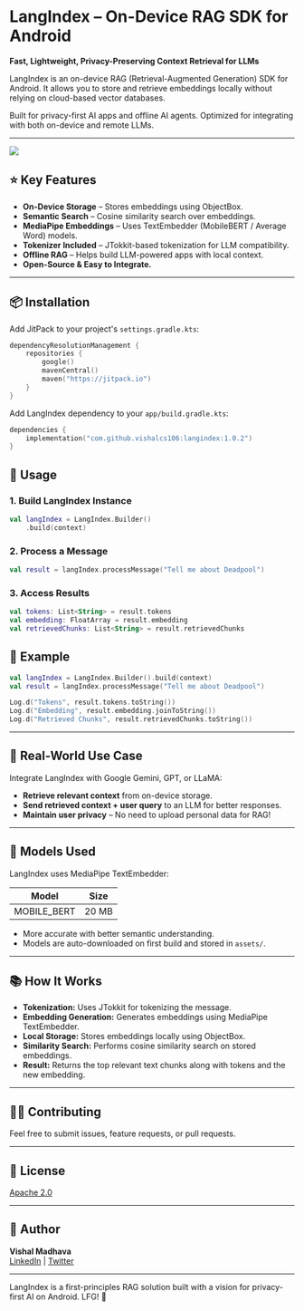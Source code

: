 # LangIndex – On-Device RAG SDK for Android

**Fast, Lightweight, Privacy-Preserving Context Retrieval for LLMs**

LangIndex is an on-device RAG (Retrieval-Augmented Generation) SDK for Android. It allows you to store and retrieve embeddings locally without relying on cloud-based vector databases.

Built for privacy-first AI apps and offline AI agents. Optimized for integrating with both on-device and remote LLMs.

---

[![](https://jitpack.io/v/vishalcs106/langindex.svg)](https://jitpack.io/#vishalcs106/langindex)

## ⭐ Key Features

- **On-Device Storage** – Stores embeddings using ObjectBox.
- **Semantic Search** – Cosine similarity search over embeddings.
- **MediaPipe Embeddings** – Uses TextEmbedder (MobileBERT / Average Word) models.
- **Tokenizer Included** – JTokkit-based tokenization for LLM compatibility.
- **Offline RAG** – Helps build LLM-powered apps with local context.
- **Open-Source & Easy to Integrate.**

---

## 📦 Installation

Add JitPack to your project's `settings.gradle.kts`:

```kotlin
dependencyResolutionManagement {
    repositories {
        google()
        mavenCentral()
        maven("https://jitpack.io")
    }
}
```

Add LangIndex dependency to your `app/build.gradle.kts`:

```kotlin
dependencies {
    implementation("com.github.vishalcs106:langindex:1.0.2")
}
```

## 🚀 Usage

### 1. Build LangIndex Instance

```kotlin
val langIndex = LangIndex.Builder()
    .build(context)
```

### 2. Process a Message

```kotlin
val result = langIndex.processMessage("Tell me about Deadpool")
```

### 3. Access Results

```kotlin
val tokens: List<String> = result.tokens
val embedding: FloatArray = result.embedding
val retrievedChunks: List<String> = result.retrievedChunks
```

## 💠 Example

```kotlin
val langIndex = LangIndex.Builder().build(context)
val result = langIndex.processMessage("Tell me about Deadpool")

Log.d("Tokens", result.tokens.toString())
Log.d("Embedding", result.embedding.joinToString())
Log.d("Retrieved Chunks", result.retrievedChunks.toString())
```
---

## 💨 Real-World Use Case

Integrate LangIndex with Google Gemini, GPT, or LLaMA:

- **Retrieve relevant context** from on-device storage.
- **Send retrieved context + user query** to an LLM for better responses.
- **Maintain user privacy** – No need to upload personal data for RAG!

---

## 📂 Models Used

LangIndex uses MediaPipe TextEmbedder:

| Model       | Size  |
|-------------|-------|
| MOBILE_BERT | 20 MB |

- More accurate with better semantic understanding.
- Models are auto-downloaded on first build and stored in `assets/`.

---

## 📚 How It Works

- **Tokenization:** Uses JTokkit for tokenizing the message.
- **Embedding Generation:** Generates embeddings using MediaPipe TextEmbedder.
- **Local Storage:** Stores embeddings locally using ObjectBox.
- **Similarity Search:** Performs cosine similarity search on stored embeddings.
- **Result:** Returns the top relevant text chunks along with tokens and the new embedding.

---

## 👨‍💻 Contributing

Feel free to submit issues, feature requests, or pull requests.

---

## 💟 License

[Apache 2.0](https://www.apache.org/licenses/LICENSE-2.0)

---

## 🚀 Author

**Vishal Madhava**  
[LinkedIn](https://www.linkedin.com/in/vishal106/) | [Twitter](https://x.com/vishal_avax)

---

LangIndex is a first-principles RAG solution built with a vision for privacy-first AI on Android. LFG! 🚀
